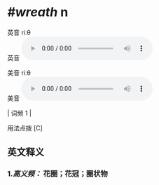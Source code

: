 # ***\#wreath*** n
英音 riːθ  
英音
<audio src="./media/wreath-b.aac" controls="controls"></audio>

美音 riːθ  
美音
<audio src="./media/wreath.aac" controls="controls"></audio>



| 词频 1 |  

用法点拨  [C]

英文释义
---
### 1.*高义频：* **花圈；花冠；圈状物**  


